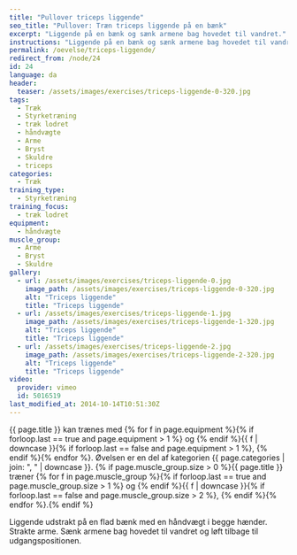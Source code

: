 ```yaml
---
title: "Pullover triceps liggende"
seo_title: "Pullover: Træn triceps liggende på en bænk"
excerpt: "Liggende på en bænk og sænk armene bag hovedet til vandret."
instructions: "Liggende på en bænk og sænk armene bag hovedet til vandret."
permalink: /oevelse/triceps-liggende/
redirect_from: /node/24
id: 24
language: da
header:
  teaser: /assets/images/exercises/triceps-liggende-0-320.jpg
tags:
  - Træk
  - Styrketræning
  - træk lodret
  - håndvægte
  - Arme
  - Bryst
  - Skuldre
  - triceps
categories:
  - Træk
training_type:
  - Styrketræning
training_focus:
  - træk lodret
equipment:
  - håndvægte
muscle_group:
  - Arme
  - Bryst
  - Skuldre
gallery:
  - url: /assets/images/exercises/triceps-liggende-0.jpg
    image_path: /assets/images/exercises/triceps-liggende-0-320.jpg
    alt: "Triceps liggende"
    title: "Triceps liggende"
  - url: /assets/images/exercises/triceps-liggende-1.jpg
    image_path: /assets/images/exercises/triceps-liggende-1-320.jpg
    alt: "Triceps liggende"
    title: "Triceps liggende"
  - url: /assets/images/exercises/triceps-liggende-2.jpg
    image_path: /assets/images/exercises/triceps-liggende-2-320.jpg
    alt: "Triceps liggende"
    title: "Triceps liggende"
video:
  provider: vimeo
  id: 5016519
last_modified_at: 2014-10-14T10:51:30Z
---
```

{{ page.title }} kan trænes med {% for f in page.equipment %}{% if forloop.last == true and page.equipment > 1 %} og {% endif %}{{ f | downcase  }}{% if forloop.last == false and page.equipment > 1 %}, {% endif %}{% endfor %}. Øvelsen er en del af kategorien {{ page.categories | join: ", " | downcase }}. {% if page.muscle_group.size > 0 %}{{ page.title }} træner {% for f in page.muscle_group %}{% if forloop.last == true and page.muscle_group.size > 1 %} og {% endif %}{{ f | downcase }}{% if forloop.last == false and page.muscle_group.size > 2 %}, {% endif %}{% endfor %}.{% endif %}

Liggende udstrakt på en flad bænk med en håndvægt i begge hænder. Strakte arme. Sænk armene bag hovedet til vandret og løft tilbage til udgangspositionen.
